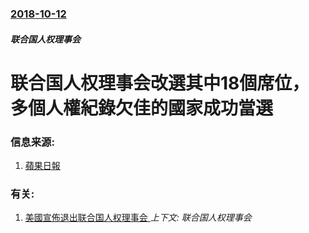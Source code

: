 ### [2018-10-12](/news/2018/10/12/index.md)

##### 联合国人权理事会
# 联合国人权理事会改選其中18個席位，多個人權紀錄欠佳的國家成功當選 




### 信息来源:

1. [蘋果日報](https://hk.news.appledaily.com/international/daily/article/20181014/20521815)

### 有关:

1. [美國宣佈退出联合国人权理事会 ](/news/2018/06/19/美國宣佈退出联合国人权理事会.md) _上下文: 联合国人权理事会_
